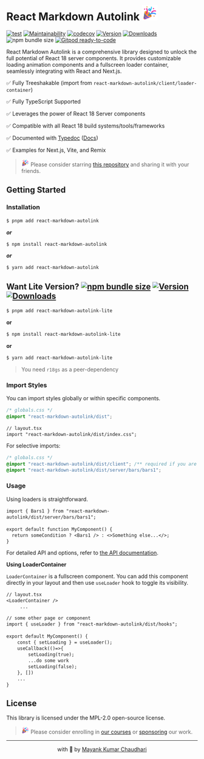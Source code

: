 # React Markdown Autolink <img src="https://github.com/react18-tools/react-markdown-autolink/blob/main/popper.png?raw=true" style="height: 40px"/>

[![test](https://github.com/react18-tools/react-markdown-autolink/actions/workflows/test.yml/badge.svg)](https://github.com/react18-tools/react-markdown-autolink/actions/workflows/test.yml) [![Maintainability](https://api.codeclimate.com/v1/badges/aa896ec14c570f3bb274/maintainability)](https://codeclimate.com/github/react18-tools/react-markdown-autolink/maintainability) [![codecov](https://codecov.io/gh/react18-tools/react-markdown-autolink/graph/badge.svg)](https://codecov.io/gh/react18-tools/react-markdown-autolink) [![Version](https://img.shields.io/npm/v/react-markdown-autolink.svg?colorB=green)](https://www.npmjs.com/package/react-markdown-autolink) [![Downloads](https://img.jsdelivr.com/img.shields.io/npm/d18m/react-markdown-autolink.svg)](https://www.npmjs.com/package/react-markdown-autolink) ![npm bundle size](https://img.shields.io/bundlephobia/minzip/react-markdown-autolink) [![Gitpod ready-to-code](https://img.shields.io/badge/Gitpod-ready--to--code-blue?logo=gitpod)](https://gitpod.io/from-referrer/)

React Markdown Autolink is a comprehensive library designed to unlock the full potential of React 18 server components. It provides customizable loading animation components and a fullscreen loader container, seamlessly integrating with React and Next.js.

✅ Fully Treeshakable (import from `react-markdown-autolink/client/loader-container`)

✅ Fully TypeScript Supported

✅ Leverages the power of React 18 Server components

✅ Compatible with all React 18 build systems/tools/frameworks

✅ Documented with [Typedoc](https://react18-tools.github.io/react-markdown-autolink) ([Docs](https://react18-tools.github.io/react-markdown-autolink))

✅ Examples for Next.js, Vite, and Remix

> <img src="https://github.com/react18-tools/react-markdown-autolink/blob/main/popper.png?raw=true" style="height: 20px"/> Please consider starring [this repository](https://github.com/react18-tools/react-markdown-autolink) and sharing it with your friends.

## Getting Started

### Installation

```bash
$ pnpm add react-markdown-autolink
```

**_or_**

```bash
$ npm install react-markdown-autolink
```

**_or_**

```bash
$ yarn add react-markdown-autolink
```

## Want Lite Version? [![npm bundle size](https://img.shields.io/bundlephobia/minzip/react-markdown-autolink-lite)](https://www.npmjs.com/package/react-markdown-autolink-lite) [![Version](https://img.shields.io/npm/v/react-markdown-autolink-lite.svg?colorB=green)](https://www.npmjs.com/package/react-markdown-autolink-lite) [![Downloads](https://img.jsdelivr.com/img.shields.io/npm/d18m/react-markdown-autolink-lite.svg)](https://www.npmjs.com/package/react-markdown-autolink-lite)

```bash
$ pnpm add react-markdown-autolink-lite
```

**or**

```bash
$ npm install react-markdown-autolink-lite
```

**or**

```bash
$ yarn add react-markdown-autolink-lite
```

> You need `r18gs` as a peer-dependency

### Import Styles

You can import styles globally or within specific components.

```css
/* globals.css */
@import "react-markdown-autolink/dist";
```

```tsx
// layout.tsx
import "react-markdown-autolink/dist/index.css";
```

For selective imports:

```css
/* globals.css */
@import "react-markdown-autolink/dist/client"; /** required if you are using LoaderContainer */
@import "react-markdown-autolink/dist/server/bars/bars1";
```

### Usage

Using loaders is straightforward.

```tsx
import { Bars1 } from "react-markdown-autolink/dist/server/bars/bars1";

export default function MyComponent() {
  return someCondition ? <Bars1 /> : <>Something else...</>;
}
```

For detailed API and options, refer to [the API documentation](https://react18-tools.github.io/react-markdown-autolink).

**Using LoaderContainer**

`LoaderContainer` is a fullscreen component. You can add this component directly in your layout and then use `useLoader` hook to toggle its visibility.

```tsx
// layout.tsx
<LoaderContainer />
	 ...
```

```tsx
// some other page or component
import { useLoader } from "react-markdown-autolink/dist/hooks";

export default MyComponent() {
	const { setLoading } = useLoader();
	useCallback(()=>{
		setLoading(true);
		...do some work
		setLoading(false);
	}, [])
	...
}
```

## License

This library is licensed under the MPL-2.0 open-source license.

> <img src="https://github.com/react18-tools/react-markdown-autolink/blob/main/popper.png?raw=true" style="height: 20px"/> Please consider enrolling in [our courses](https://mayank-chaudhari.vercel.app/courses) or [sponsoring](https://github.com/sponsors/mayank1513) our work.

<hr />

<p align="center" style="text-align:center">with 💖 by <a href="https://mayank-chaudhari.vercel.app" target="_blank">Mayank Kumar Chaudhari</a></p>
